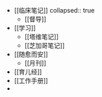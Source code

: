 - [[临床笔记]]
  collapsed:: true
	- [[督导]]
- [[学习]]
	- [[塔维笔记]]
	- [[芝加哥笔记]]
- [[随愈而安]]
	- [[月刊]]
- [[育儿经]]
- [[工作手册]]
-